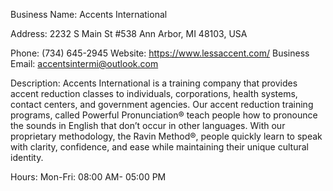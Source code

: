 Business Name: Accents International

Address:
2232 S Main St #538
Ann Arbor, MI 48103, USA

Phone: (734) 645-2945
Website: https://www.lessaccent.com/
Business Email: accentsintermi@outlook.com

Description: Accents International is a training company that provides accent reduction classes to individuals, corporations, health systems, contact centers, and government agencies. Our accent reduction training programs, called Powerful Pronunciation® teach people how to pronounce the sounds in English that don’t occur in other languages. With our proprietary methodology, the Ravin Method®, people quickly learn to speak with clarity, confidence, and ease while maintaining their unique cultural identity.

Hours:
Mon-Fri: 08:00 AM- 05:00 PM	
